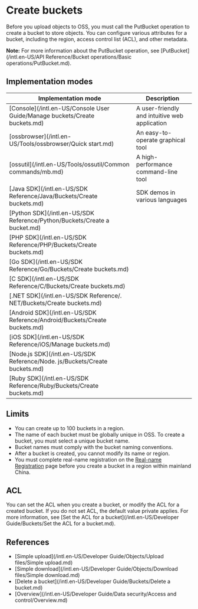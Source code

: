 # Create buckets

Before you upload objects to OSS, you must call the PutBucket operation to create a bucket to store objects. You can configure various attributes for a bucket, including the region, access control list \(ACL\), and other metadata.

**Note:** For more information about the PutBucket operation, see [PutBucket](/intl.en-US/API Reference/Bucket operations/Basic operations/PutBucket.md).

## Implementation modes

|Implementation mode|Description|
|-------------------|-----------|
|[Console](/intl.en-US/Console User Guide/Manage buckets/Create buckets.md)|A user-friendly and intuitive web application|
|[ossbrowser](/intl.en-US/Tools/ossbrowser/Quick start.md)|An easy-to-operate graphical tool|
|[ossutil](/intl.en-US/Tools/ossutil/Common commands/mb.md)|A high-performance command-line tool|
|[Java SDK](/intl.en-US/SDK Reference/Java/Buckets/Create buckets.md)|SDK demos in various languages|
|[Python SDK](/intl.en-US/SDK Reference/Python/Buckets/Create a bucket.md)|
|[PHP SDK](/intl.en-US/SDK Reference/PHP/Buckets/Create buckets.md)|
|[Go SDK](/intl.en-US/SDK Reference/Go/Buckets/Create buckets.md)|
|[C SDK](/intl.en-US/SDK Reference/C/Buckets/Create buckets.md)|
|[.NET SDK](/intl.en-US/SDK Reference/. NET/Buckets/Create buckets.md)|
|[Android SDK](/intl.en-US/SDK Reference/Android/Buckets/Create buckets.md)|
|[iOS SDK](/intl.en-US/SDK Reference/iOS/Manage buckets.md)|
|[Node.js SDK](/intl.en-US/SDK Reference/Node. js/Buckets/Create buckets.md)|
|[Ruby SDK](/intl.en-US/SDK Reference/Ruby/Buckets/Create buckets.md)|

## Limits

-   You can create up to 100 buckets in a region.
-   The name of each bucket must be globally unique in OSS. To create a bucket, you must select a unique bucket name.
-   Bucket names must comply with the bucket naming conventions.
-   After a bucket is created, you cannot modify its name or region.
-   You must complete real-name registration on the [Real-name Registration](https://account-intl.console.aliyun.com/#/intlAuth) page before you create a bucket in a region within mainland China.

## ACL

You can set the ACL when you create a bucket, or modify the ACL for a created bucket. If you do not set ACL, the default value private applies. For more information, see [Set the ACL for a bucket](/intl.en-US/Developer Guide/Buckets/Set the ACL for a bucket.md).

## References

-   [Simple upload](/intl.en-US/Developer Guide/Objects/Upload files/Simple upload.md)
-   [Simple download](/intl.en-US/Developer Guide/Objects/Download files/Simple download.md)
-   [Delete a bucket](/intl.en-US/Developer Guide/Buckets/Delete a bucket.md)
-   [Overview](/intl.en-US/Developer Guide/Data security/Access and control/Overview.md)


